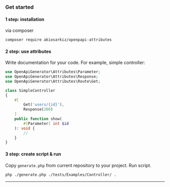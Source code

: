 ### Get started

#### 1 step: installation
via composer
```bash
composer require akiosarkiz/openpapi-attributes
```

#### 2 step: use attributes
Write documentation for your code. For example, simple controller:
```php
use OpenApiGenerator\Attributes\Parameter;
use OpenApiGenerator\Attributes\Response;
use OpenApiGenerator\Attributes\Route\Get;

class SimpleController 
{
    #[
        Get('users/{id}'),
        Response(200)
    ]    
    public function show(
        #[Parameter] int $id
    ): void {
        //
    }
}
```

#### 3 step: create script & run
Copy `generate.php` from current repository to your project. Run script.
```bash
php ./generate.php ./tests/Examples/Controller/ .
```

----

